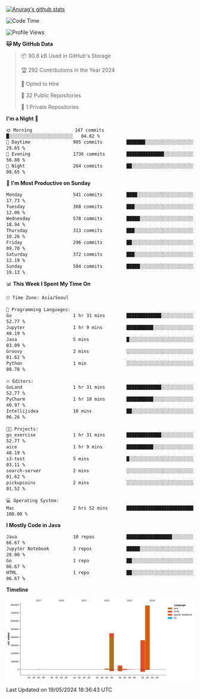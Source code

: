 [![Anurag's github stats](https://github-readme-stats.vercel.app/api?username=hajubal)](https://github.com/anuraghazra/github-readme-stats)

<!--START_SECTION:waka-->
![Code Time](http://img.shields.io/badge/Code%20Time-11%20hrs%2016%20mins-blue)

![Profile Views](http://img.shields.io/badge/Profile%20Views-18-blue)

**🐱 My GitHub Data** 

> 📦 80.8 kB Used in GitHub's Storage 
 > 
> 🏆 292 Contributions in the Year 2024
 > 
> 💼 Opted to Hire
 > 
> 📜 32 Public Repositories 
 > 
> 🔑 1 Private Repositories 
 > 
**I'm a Night 🦉** 

```text
🌞 Morning                147 commits         █░░░░░░░░░░░░░░░░░░░░░░░░   04.82 % 
🌆 Daytime                905 commits         ███████░░░░░░░░░░░░░░░░░░   29.65 % 
🌃 Evening                1736 commits        ██████████████░░░░░░░░░░░   56.88 % 
🌙 Night                  264 commits         ██░░░░░░░░░░░░░░░░░░░░░░░   08.65 % 
```
📅 **I'm Most Productive on Sunday** 

```text
Monday                   541 commits         ████░░░░░░░░░░░░░░░░░░░░░   17.73 % 
Tuesday                  368 commits         ███░░░░░░░░░░░░░░░░░░░░░░   12.06 % 
Wednesday                578 commits         █████░░░░░░░░░░░░░░░░░░░░   18.94 % 
Thursday                 313 commits         ███░░░░░░░░░░░░░░░░░░░░░░   10.26 % 
Friday                   296 commits         ██░░░░░░░░░░░░░░░░░░░░░░░   09.70 % 
Saturday                 372 commits         ███░░░░░░░░░░░░░░░░░░░░░░   12.19 % 
Sunday                   584 commits         █████░░░░░░░░░░░░░░░░░░░░   19.13 % 
```


📊 **This Week I Spent My Time On** 

```text
🕑︎ Time Zone: Asia/Seoul

💬 Programming Languages: 
Go                       1 hr 31 mins        █████████████░░░░░░░░░░░░   52.77 % 
Jupyter                  1 hr 9 mins         ██████████░░░░░░░░░░░░░░░   40.19 % 
Java                     5 mins              █░░░░░░░░░░░░░░░░░░░░░░░░   03.09 % 
Groovy                   2 mins              ░░░░░░░░░░░░░░░░░░░░░░░░░   01.62 % 
Python                   1 min               ░░░░░░░░░░░░░░░░░░░░░░░░░   00.78 % 

🔥 Editors: 
GoLand                   1 hr 31 mins        █████████████░░░░░░░░░░░░   52.77 % 
PyCharm                  1 hr 10 mins        ██████████░░░░░░░░░░░░░░░   40.97 % 
Intellijidea             10 mins             ██░░░░░░░░░░░░░░░░░░░░░░░   06.26 % 

🐱‍💻 Projects: 
go_exercise              1 hr 31 mins        █████████████░░░░░░░░░░░░   52.77 % 
aice                     1 hr 9 mins         ██████████░░░░░░░░░░░░░░░   40.19 % 
s3-test                  5 mins              █░░░░░░░░░░░░░░░░░░░░░░░░   03.11 % 
search-server            2 mins              ░░░░░░░░░░░░░░░░░░░░░░░░░   01.62 % 
pickupcoins              2 mins              ░░░░░░░░░░░░░░░░░░░░░░░░░   01.52 % 

💻 Operating System: 
Mac                      2 hrs 52 mins       █████████████████████████   100.00 % 
```

**I Mostly Code in Java** 

```text
Java                     10 repos            █████████████████░░░░░░░░   66.67 % 
Jupyter Notebook         3 repos             █████░░░░░░░░░░░░░░░░░░░░   20.00 % 
Go                       1 repo              ██░░░░░░░░░░░░░░░░░░░░░░░   06.67 % 
HTML                     1 repo              ██░░░░░░░░░░░░░░░░░░░░░░░   06.67 % 
```



**Timeline**

![Lines of Code chart](https://raw.githubusercontent.com/hajubal/hajubal/main/assets/bar_graph.png)


 Last Updated on 19/05/2024 18:36:43 UTC
<!--END_SECTION:waka-->